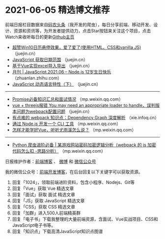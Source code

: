 # 2021-06-05 精选博文推荐

前端日报栏目数据来自[码农头条](http://hao.caibaojian.com.cn/)（我开发的爬虫），每日分享前端、移动开发、设计、资源和资讯等，为开发者提供动力，点击Star按钮来关注这个项目，点击Watch来收听每日的更新[Github主页](https://github.com/kujian/frontendDaily)
* [超赞Win10日历悬停效果，爱了爱了(使用HTML、CSS和vanilla JS)](https://juejin.cn/post/6969863981259292703) （juejin.cn）
* [JavaScript 获取日期范围](https://juejin.cn/post/6969807343118729253) （juejin.cn）
* [基于Vue实现excel导入导出](https://juejin.cn/post/6969797925220122638) （juejin.cn）
* [月刊 | JavaScript.2021.06 &#8211; Node.js 12岁生日快乐](https://zhuanlan.zhihu.com/p/377812214) （zhuanlan.zhihu.com）
* [JavaScript 动态语言特性（下）](https://juejin.cn/post/6969755008115949582) （juejin.cn）

***
* [Promise必备知识汇总和面试情况](https://mp.weixin.qq.com/s?__biz=MzU5NDM5MDg1Mw==&mid=2247491798&idx=1&sn=1d509089412ff9b5c3999c898c94749b) （mp.weixin.qq.com）
* [vue + threejs报错 You may need an appropriate loader to handle，误判版本问题为webpack配置问题](https://juejin.cn/post/6969740924309995551) （juejin.cn）
* [有点难的 webpack 知识点：Dependency Graph 深度解析](https://xie.infoq.cn/article/21f6b4975d8ad0f375d68b47b) （xie.infoq.cn）
* [通过 Node.js 开发一个 CLI 工具](https://mp.weixin.qq.com/s?__biz=MzI2MjcxNTQ0Nw==&mid=2247492147&idx=1&sn=7ff611bb066c07cca0a41a50d592844b) （mp.weixin.qq.com）
* [怎样才能学好Vue，听听尤雨溪怎么说？](https://mp.weixin.qq.com/s?__biz=MzU2MTE1NDk2Mg==&mid=2247510180&idx=1&sn=b9369ad00ae7e4a2485bc67b0a71654f) （mp.weixin.qq.com）

***
* [Python 爬虫进阶必备 | 某游戏网站密码加密逻辑分析（webpack 的 js 加密代码怎么扣 -思路分析）](https://mp.weixin.qq.com/s?__biz=MzI2MzEwNTY3OQ==&mid=2648980951&idx=1&sn=f7bdd431e78dba7d9bc034768f5b535e) （mp.weixin.qq.com）

日报维护作者：[前端博客](http://caibaojian.com.cn/) 、 [微博](http://weibo.com/kujian) 和 [微信公众号](https://open.weixin.qq.com/qr/code?username=caibaojian_com)

我的微信公众号：[前端开发博客](https://open.weixin.qq.com/qr/code?username=caibaojian_com)，在后台回复以下关键字可以获取资源。

1. 回复「1024」，领取前端进阶资料，包含小程序、Nodejs、Git等
2. 回复「Vue」获取 Vue 精选文章
3. 回复「面试」获取 面试 精选文章
4. 回复「JS」获取 JavaScript 精选文章
5. 回复「CSS」获取 CSS 精选文章
6. 回复「加群」进入500人前端精英群
7. 回复「电子书」下载我整理的大量前端资源，含面试、Vue实战项目、CSS和JavaScript电子书等。
8. 回复「知识点」下载高清JavaScript知识点图谱